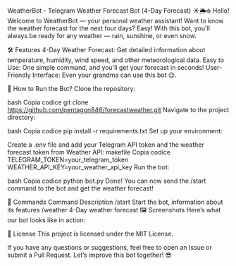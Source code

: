 WeatherBot - Telegram Weather Forecast Bot (4-Day Forecast) ☀️🌦❄️
Hello! Welcome to WeatherBot — your personal weather assistant! Want to know the weather forecast for the next four days?
Easy! With this bot, you'll always be ready for any weather — rain, sunshine, or even snow.


🛠️ Features
4-Day Weather Forecast: Get detailed information about temperature, humidity, wind speed, and other meteorological data.
Easy to Use: One simple command, and you'll get your forecast in seconds!
User-Friendly Interface: Even your grandma can use this bot 😉.

🚀 How to Run the Bot?
Clone the repository:

bash
Copia codice
git clone https://github.com/pentagon846/forecastweather.git
Navigate to the project directory:

bash
Copia codice
pip install -r requirements.txt
Set up your environment:

Create a .env file and add your Telegram API token and the weather forecast token from Weather API:
makefile
Copia codice
TELEGRAM_TOKEN=your_telegram_token
WEATHER_API_KEY=your_weather_api_key
Run the bot:

bash
Copia codice
python bot.py
Done! You can now send the /start command to the bot and get the weather forecast!

🔧 Commands
Command	Description
/start	Start the bot, information about its features
/weather	4-Day weather forecast
🖼️ Screenshots
Here’s what our bot looks like in action:


📄 License
This project is licensed under the MIT License.

If you have any questions or suggestions, feel free to open an Issue or submit a Pull Request. Let’s improve this bot together! 😎